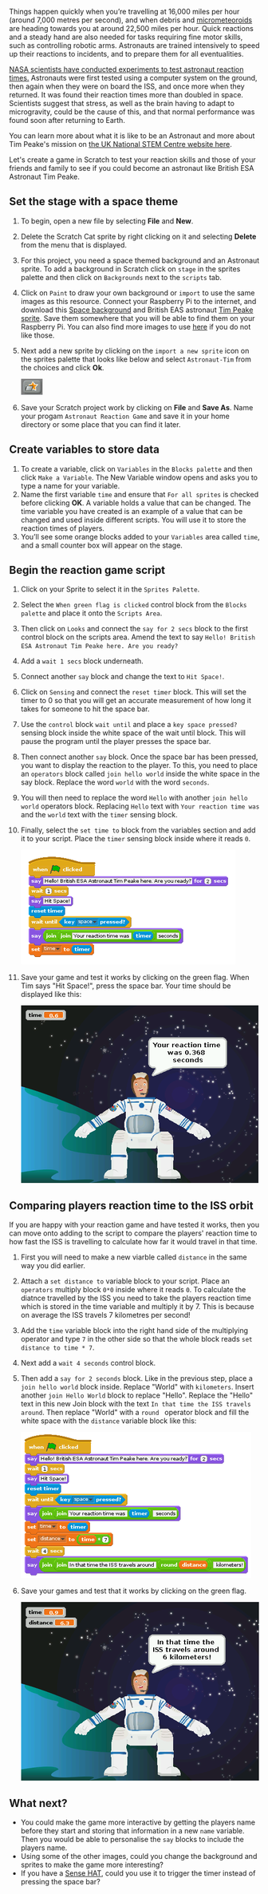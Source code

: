 Things happen quickly when you’re travelling at 16,000 miles per hour (around
7,000 metres per second), and when debris and [micrometeoroids](http://www.esa.int/Our_Activities/Space_Engineering_Technology/Space_Environment/Micro-meteoroid_introduction) are heading towards you at around 22,500 miles per hour. Quick reactions and a steady
hand are also needed for tasks requiring fine motor skills, such as controlling robotic arms.
Astronauts are trained intensively to speed up their reactions to incidents, and
to prepare them for all eventualities. 

[NASA scientists have conducted experiments to test astronaut reaction times.](http://www.nasa.gov/mission_pages/station/research/experiments/7.html)
Astronauts were first tested using a computer system on the ground, then
again when they were on board the ISS, and once more when they returned. It
was found their reaction times more than doubled in space. Scientists suggest
that stress, as well as the brain having to adapt to microgravity, could be the
cause of this, and that normal performance was found soon after returning to Earth. 

You can learn more about what it is like to be an Astronaut and more about Tim Peake's mission on [the UK National STEM Centre website here](http://www.nationalstemcentre.org.uk/timpeake).

Let's create a game in Scratch to test your reaction skills and those of your friends and family to see if you could become an astronaut like British ESA Astronaut Tim Peake.

## Set the stage with a space theme

1. To begin, open a new file by selecting **File** and **New**.
1. Delete the Scratch Cat sprite by right clicking on it and selecting **Delete** from the menu that is displayed.
1. For this project, you need a space themed background and an Astronaut sprite. To add a background in Scratch click on `stage` in the sprites palette and then click on `Backgrounds` next to the `scripts` tab.
1. Click on `Paint` to draw your own background or `import` to use the same images as this resource. 
	Connect your Raspberry Pi to the internet, and download this [Space background](files/Space-background.png) and British EAS astronaut [Tim Peake sprite](files/Astronaut-Tim.png). Save them somewhere that you will be able to find them on your Raspberry Pi.  You can also find more images to use [here](files/) if you do not like those.
1. Next add a new sprite by clicking on the `import a new sprite` icon on the sprites palette that looks like below and select `Astronaut-Tim` from the choices and click **Ok**.

	![import new sprite](images/import-sprite-icon.png)
	
1. Save your Scratch project work by clicking on **File** and **Save As**. Name your progam `Astronaut Reaction Game` and save it in your home directory or some place that you can find it later.

## Create variables to store data

1. To create a variable, click on `Variables` in the `Blocks palette` and then click `Make a Variable`. The New Variable window opens and asks you to type a name for your variable.
1. Name the first variable `time` and ensure that `For all sprites` is checked before clicking **OK**.
	A variable holds a value that can be changed. The time variable you have created is an example of a value that can be changed and used inside different scripts. You will use it to store the reaction times of players. 
1. You’ll see some orange blocks added to your `Variables` area called `time`, and a small counter box will appear on the stage.

## Begin the reaction game script

1. Click on your Sprite to select it in the `Sprites Palette`. 
1. Select the `When green flag is clicked` control block from the `Blocks palette` and place it onto the `Scripts Area`. 
1. Then click on `Looks` and connect the `say for 2 secs` block to the first control block on the scripts area. Amend the text to say `Hello! British ESA Astronaut Tim Peake here. Are you ready?`
1. Add a `wait 1 secs` block underneath.
1. Connect another `say` block and change the text to `Hit Space!`.
1. Click on `Sensing` and connect the `reset timer` block.
	This will set the timer to 0 so that you will get an accurate measurement of how long it takes for someone to hit the space bar. 
1. Use the `control` block `wait until` and place a `key space pressed?` sensing block inside the white space of the wait until block. 
	This will pause the program until the player presses the space bar. 
1. Then connect another `say` block. Once the space bar has been pressed, you want to display the reaction to the player. To this, you need to place an `operators` block called `join hello world` inside the white space in the say block. Replace the word `world` with the word `seconds`. 
1. You will then need to replace the word `Hello` with another `join hello world` operators block. Replacing `Hello` text with `Your reaction time was` and the `world` text with the `timer` sensing block. 	
1.  Finally, select the `set time to` block from the variables section and add it to your script. Place the `timer` sensing block inside where it reads `0`.

	![Reaction Script](images/script1.png)
	
1. Save your game and test it works by clicking on the green flag. When Tim says "Hit Space!", press the space bar. Your time should be displayed like this:
	
	![Reaction Game Output](images/output1.png)

## Comparing players reaction time to the ISS orbit

If you are happy with your reaction game and have tested it works, then you can move onto adding to the script to compare the players' reaction time to how fast the ISS is travelling to calculate how far it would travel in that time.

1. First you will need to make a new viarble called `distance` in the same way you did earlier.
1. Attach a `set distance to` variable block to your script. Place an `operators` multiply block `0*0` inside where it reads `0`. 
	To calculate the diatnce travelled by the ISS you need to take the players reaction time which is stored in the time variable and multiply it by 7. This is because on average the ISS travels 7 kilometres per second! 
1. Add the `time` variable block into the right hand side of the multiplying operator and type `7` in the other side so that the whole block reads `set distance to time * 7`.
1. Next add a `wait 4 seconds` control block.
1. Then add a `say for 2 seconds` block. Like in the previous step, place a `join hello world` block inside. Replace "World" with `kilometers`. Insert another `join Hello World` block to replace "Hello". Replace the "Hello" text in this new Join block with the text `In that time the ISS travels around`. Then replace "World" with a `round ` operator block and fill the white space with the `distance` variable block like this:

	![ISS travels Script](images/script2.png) 	
	
1. Save your games and test that it works by clicking on the green flag. 	
	
	![ISS travels Output](images/output2.png)
	
## What next?

- You could make the game more interactive by getting the players name before they start and storing that information in a new `name` variable. Then you would be able to personalise the `say` blocks to include the players name.
- Using some of the other images, could you change the background and sprites to make the game more interesting?
- If you have a [Sense HAT](https://www.raspberrypi.org/products/sense-hat/), could you use it to trigger the timer instead of pressing the space bar?

